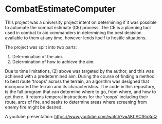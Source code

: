 # CombatEstimateComputer

This project was a university project intent on determining if it was possible to automate the combat estimate (CE) process. The CE is a planning tool used in combat to aid commanders in determining the best decision available to them at any time, however lends itself to hostile situations.

The project was split into two parts:
  1. Determination of the aim.
  2. Determination of how to achieve the aim.

Due to time limitations, (2) above was targeted by the author, and this was achieved with a predetermined aim. During the course of finding a method to best route 'troops' across the terrain, an algorithm was designed that incorporated the terrain and its characteristics. The code in this repository, is the full program that can determine where to go, from where, and how to get there. It returns temporal instructions for the 'troops' including their route, arcs of fire, and seeks to determine areas where screening from enemy fire might be desired.

A youtube presentation: https://www.youtube.com/watch?v=AKhACfRn3pQ
